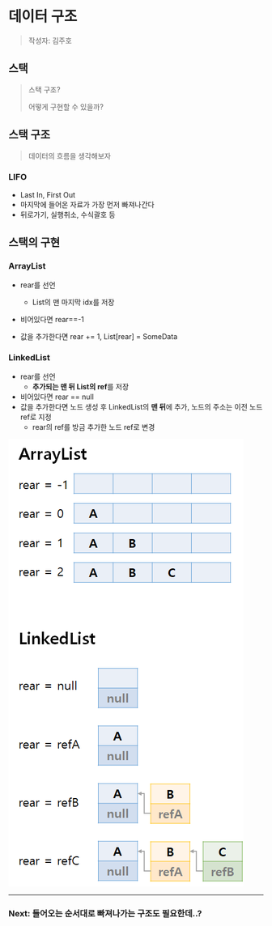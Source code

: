 # 데이터 구조

> 작성자: 김주호



## 스택

>스택 구조?
>
>어떻게 구현할 수 있을까?



## 스택 구조

> 데이터의 흐름을 생각해보자

### LIFO

- Last In, First Out
- 마지막에 들어온 자료가 가장 먼저 빠져나간다
- 뒤로가기, 실행취소, 수식괄호 등



## 스택의 구현

### ArrayList

- rear를 선언

  - List의 맨 마지막 idx를 저장

- 비어있다면 rear==-1

- 값을 추가한다면 rear += 1, List[rear] = SomeData

  

### LinkedList

- rear를 선언
  - **추가되는 맨 뒤 List의 ref**를 저장
- 비어있다면 rear == null
- 값을 추가한다면 노드 생성 후 LinkedList의 **맨 뒤**에 추가, 노드의 주소는 이전 노드 ref로 지정
  - rear의 ref를 방금 추가한 노드 ref로 변경



![image-20211212212311689](02_스택.assets/image-20211212212311689.png)



---

### Next: 들어오는 순서대로 빠져나가는 구조도 필요한데..?